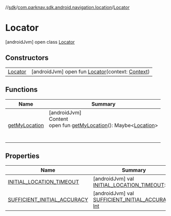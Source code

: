 //[sdk](../../../index.md)/[com.parknav.sdk.android.navigation.location](../index.md)/[Locator](index.md)



# Locator  
 [androidJvm] open class [Locator](index.md)   


## Constructors  
  
| | |
|---|---|
| <a name="com.parknav.sdk.android.navigation.location/Locator/Locator/#android.content.Context/PointingToDeclaration/"></a>[Locator](-locator.md)| <a name="com.parknav.sdk.android.navigation.location/Locator/Locator/#android.content.Context/PointingToDeclaration/"></a> [androidJvm] open fun [Locator](-locator.md)(context: [Context](https://developer.android.com/reference/kotlin/android/content/Context.html))   <br>|


## Functions  
  
|  Name |  Summary | 
|---|---|
| <a name="com.parknav.sdk.android.navigation.location/Locator/getMyLocation/#/PointingToDeclaration/"></a>[getMyLocation](get-my-location.md)| <a name="com.parknav.sdk.android.navigation.location/Locator/getMyLocation/#/PointingToDeclaration/"></a>[androidJvm]  <br>Content  <br>open fun [getMyLocation](get-my-location.md)(): Maybe<[Location](https://developer.android.com/reference/kotlin/android/location/Location.html)>  <br><br><br>|


## Properties  
  
|  Name |  Summary | 
|---|---|
| <a name="com.parknav.sdk.android.navigation.location/Locator/INITIAL_LOCATION_TIMEOUT/#/PointingToDeclaration/"></a>[INITIAL_LOCATION_TIMEOUT](-i-n-i-t-i-a-l_-l-o-c-a-t-i-o-n_-t-i-m-e-o-u-t.md)| <a name="com.parknav.sdk.android.navigation.location/Locator/INITIAL_LOCATION_TIMEOUT/#/PointingToDeclaration/"></a> [androidJvm] val [INITIAL_LOCATION_TIMEOUT](-i-n-i-t-i-a-l_-l-o-c-a-t-i-o-n_-t-i-m-e-o-u-t.md): [Int](https://kotlinlang.org/api/latest/jvm/stdlib/kotlin/-int/index.html)   <br>|
| <a name="com.parknav.sdk.android.navigation.location/Locator/SUFFICIENT_INITIAL_ACCURACY/#/PointingToDeclaration/"></a>[SUFFICIENT_INITIAL_ACCURACY](-s-u-f-f-i-c-i-e-n-t_-i-n-i-t-i-a-l_-a-c-c-u-r-a-c-y.md)| <a name="com.parknav.sdk.android.navigation.location/Locator/SUFFICIENT_INITIAL_ACCURACY/#/PointingToDeclaration/"></a> [androidJvm] val [SUFFICIENT_INITIAL_ACCURACY](-s-u-f-f-i-c-i-e-n-t_-i-n-i-t-i-a-l_-a-c-c-u-r-a-c-y.md): [Int](https://kotlinlang.org/api/latest/jvm/stdlib/kotlin/-int/index.html)   <br>|

